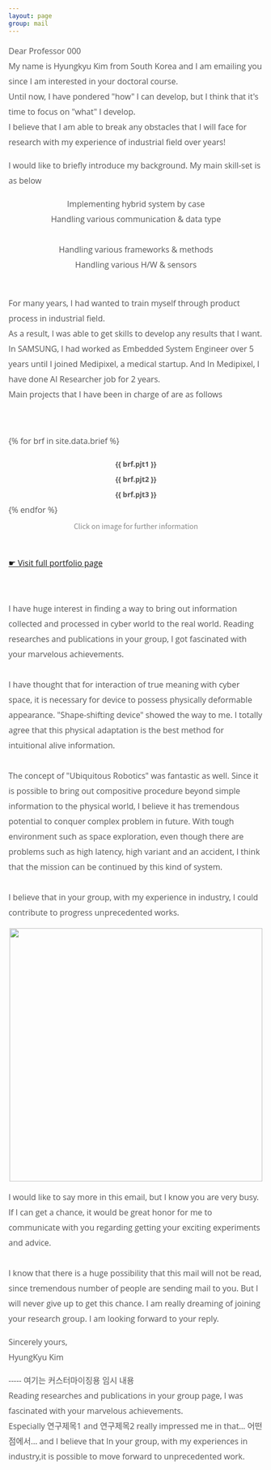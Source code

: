 ```yaml
---
layout: page
group: mail
---
```

<div style="color: #555555; font-family: Open Sans; font-size: 16px; line-height: 30px; max-width: 850px;">
<p>Dear Professor 000<br>
My name is Hyungkyu Kim from South Korea and I am emailing you since I am interested in your doctoral course.<br>
Until now, I have pondered "how" I can develop, but I think that it's time to focus on "what" I develop.<br>
I believe that I am able to break any obstacles that I will face for research with my experience of industrial field over years!<br>
</p>

<p>I would like to briefly introduce my background. My main skill-set is as below</p>
<div class="brief">
  <div class="partial_img">
    <div style="text-align:center">Implementing hybrid system by case</div>
    <img src="/images/mail/skill1.gif" alt="">
  </div>
  <div class="partial_img">
    <div style="text-align:center">Handling various communication & data type</div>
    <img src="/images/mail/skill2.png" alt="">
  </div>
</div>
<br>

<div class="brief">
  <div class="partial_img">
    <div style="text-align:center">Handling various frameworks & methods</div>
    <img src="/images/mail/skill3.png" alt="">
  </div>
  <div class="partial_img">
    <div style="text-align:center">Handling various H/W & sensors</div>
    <img src="/images/mail/skill4.png" alt="">
  </div>
</div>

<br>
<p> For many years, I had wanted to train myself through product process in industrial field.<br>
As a result, I was able to get skills to develop any results that I want.<br>
In SAMSUNG, I had worked as Embedded System Engineer over 5 years until I joined Medipixel, a medical startup.
And In Medipixel, I have done AI Researcher job for 2 years.<br>
Main projects that I have been in charge of are as follows
</p>
<br>

{% for brf in site.data.brief %}
<div style="overflow: auto;    align-items: center;
    font-weight: bold;
    font-size: 14px;">
  <div class="brief_l">
    <div style="text-align:center">{{ brf.pjt1 }}</div>
    <a href="{{ brf.url1 | relative_url }}"> <img src="{{ brf.img1 }}" alt=""> </a>
  </div>
  <div class="brief_m">
    <div style="text-align:center">{{ brf.pjt2 }}</div>
    <a href="{{ brf.url2 | relative_url }}"><img src="{{ brf.img2 }}" alt=""></a>
  </div>
  <div class="brief_r">
    <div style="text-align:center">{{ brf.pjt3 }}</div>
    <a href="{{ brf.url3 | relative_url }}"><img src="{{ brf.img3 }}" alt=""></a>
  </div>
</div>
{% endfor %}
<div style="color: #888; font-family: Noto Sans CJK KR; font-size: 14px; line-height: 15px; font-weight: 300; text-align:center; margin-top: 10px; margin-bottom: 30px;"> Click on image for further information</div>
<div style="margin-top: 50px; margin-bottom: 30px;">
    <a href="https://hyungkyu-kim.github.io/portfolio">☛ Visit full portfolio page</a>
</div>

<p><br>
I have huge interest in finding a way to bring out information collected and processed in cyber world to the real world.
Reading researches and publications in your group, I got fascinated with your marvelous achievements.<br><br>
I have thought that for interaction of true meaning with cyber space, it is necessary for device to possess physically deformable appearance.
"Shape-shifting device" showed the way to me. 
I totally agree that this physical adaptation is the best method for intuitional alive information.<br><br>
The concept of "Ubiquitous Robotics" was fantastic as well. 
Since it is possible to bring out compositive procedure beyond simple information to the physical world, I believe it has tremendous potential to conquer complex problem in future.
With tough environment such as space exploration, even though there are problems such as high latency, high variant and an accident, I think that the mission can be continued by this kind of system.
<br><br>
I believe that in your group, with my experience in industry, I could contribute to progress unprecedented works.
<br>
</p>

<p style="text-align: center;">
    <img src="/images/mail/mail_plan.PNG" width="500" alt="" align="center">
</p>

<p>
I would like to say more in this email, but I know you are very busy.<br>
If I can get a chance, it would be great honor for me to communicate with you regarding getting your exciting experiments and advice.
<br><br>
I know that there is a huge possibility that this mail will not be read, since tremendous number of people are sending mail to you. 
But I will never give up to get this chance.
I am really dreaming of joining your research group.
I am looking forward to your reply.
</p>

<p>
Sincerely yours,<br>
HyungKyu Kim
</p>

<p>
----- 여기는 커스터마이징용 임시 내용<br>
Reading researches and publications in your group page, I was fascinated with your marvelous achievements.<br>
Especially 연구제목1 and 연구제목2 really impressed me in that… 어떤 점에서... 
and I believe that In your group, with my experiences in industry,it is possible to move forward to unprecedented work.
</p>